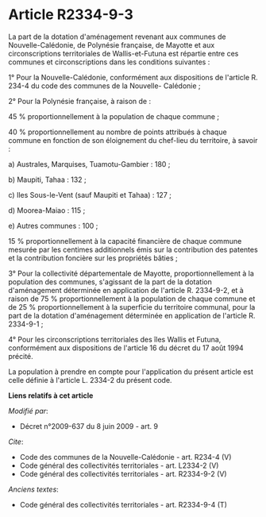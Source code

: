 # Article R2334-9-3

La part de la dotation d'aménagement revenant aux communes de Nouvelle-Calédonie, de Polynésie française, de Mayotte et aux
circonscriptions territoriales de Wallis-et-Futuna est répartie entre ces communes et circonscriptions dans les conditions
suivantes : 

1° Pour la Nouvelle-Calédonie, conformément aux dispositions de l'article R. 234-4 du code des communes de la Nouvelle-
Calédonie ; 

2° Pour la Polynésie française, à raison de : 

45 % proportionnellement à la population de chaque commune ; 

40 % proportionnellement au nombre de points attribués à chaque commune en fonction de son éloignement du chef-lieu du
territoire, à savoir : 

a) Australes, Marquises, Tuamotu-Gambier : 180 ; 

b) Maupiti, Tahaa : 132 ; 

c) Iles Sous-le-Vent (sauf Maupiti et Tahaa) : 127 ; 

d) Moorea-Maiao : 115 ; 

e) Autres communes : 100 ; 

15 % proportionnellement à la capacité financière de chaque commune mesurée par les centimes additionnels émis sur la
contribution des patentes et la contribution foncière sur les propriétés bâties ; 

3° Pour la collectivité départementale de Mayotte, proportionnellement à la population des communes, s'agissant de la part de
la dotation d'aménagement déterminée en application de l'article R. 2334-9-2, et à raison de 75 % proportionnellement à la
population de chaque commune et de 25 % proportionnellement à la superficie du territoire communal, pour la part de la
dotation d'aménagement déterminée en application de l'article R. 2334-9-1 ; 

4° Pour les circonscriptions territoriales des îles Wallis et Futuna, conformément aux dispositions de l'article 16 du décret
du 17 août 1994 précité. 

La population à prendre en compte pour l'application du présent article est celle définie à l'article L. 2334-2 du présent
code.

**Liens relatifs à cet article**

_Modifié par_:

  - Décret n°2009-637 du 8 juin 2009 - art. 9

_Cite_:

  - Code des communes de la Nouvelle-Calédonie - art. R234-4 (V)
  - Code général des collectivités territoriales - art. L2334-2 (V)
  - Code général des collectivités territoriales - art. R2334-9-2 (V)

_Anciens textes_:

  - Code général des collectivités territoriales - art. R2334-9-4 (T)
